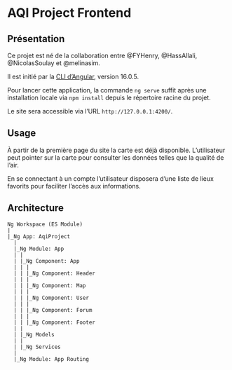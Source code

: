 # AQI Project Frontend

## Présentation

Ce projet est né de la collaboration entre @FYHenry, @HassAllali, @NicolasSoulay et @melinasim.

Il est initié par la [CLI d’Angular](https://github.com/angular/angular-cli), version 16.0.5.

Pour lancer cette application, la commande `ng serve` suffit après une installation locale via `npm install` depuis le répertoire racine du projet.

Le site sera accessible via l’URL `http://127.0.0.1:4200/`.

## Usage

À partir de la première page du site la carte est déjà disponible.
L’utilisateur peut pointer sur la carte pour consulter les données telles que la qualité de l’air.

En se connectant à un compte l’utilisateur disposera d’une liste de lieux favorits pour faciliter l’accès aux informations.

## Architecture

```
Ng Workspace (ES Module)
|
|_Ng App: AqiProject
  |
  |_Ng Module: App
  | |
  | |_Ng Component: App
  | | |
  | | |_Ng Component: Header
  | | |
  | | |_Ng Component: Map
  | | |
  | | |_Ng Component: User
  | | |
  | | |_Ng Component: Forum
  | | |
  | | |_Ng Component: Footer
  | |
  | |_Ng Models
  | |
  | |_Ng Services
  |
  |_Ng Module: App Routing
```
